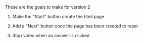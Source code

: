 These are the goals to make for version 2

1) Make the "Start" button create the html page

2) Add a "Next" button once the page has been created to reset

3) Stop video when an answer is clicked
